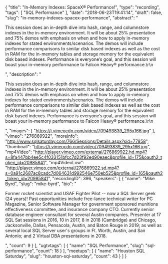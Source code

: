 {
  "title": "In-Memory Indexes: SpaceX® Performance!",
  "type": "recording",
  "tags": [
    "SQL Performance"
  ],
  "date": "2018-06-23T19:41:14",
  "draft": false,
  "slug": "in-memory-indexes-spacex-performance",
  "abstract": "<p>This session does an in-depth dive into hash, range, and columnstore indexes in the in-memory environment. It will be about 25% presentation and 75% demos with emphasis on when and how to apply in-memory indexes for stated environments/scenarios. The demos will include performance comparisons to similar disk based indexes as well as the cost in RAM for the in-memory tables and storage memory for the equivalent disk based indexes.  Performance is everyone’s goal, and this session will boast your in-memory performance to Falcon Heavy® performance.\r\n</p>",
  "description": "<p>This session does an in-depth dive into hash, range, and columnstore indexes in the in-memory environment. It will be about 25% presentation and 75% demos with emphasis on when and how to apply in-memory indexes for stated environments/scenarios. The demos will include performance comparisons to similar disk based indexes as well as the cost in RAM for the in-memory tables and storage memory for the equivalent disk based indexes.  Performance is everyone’s goal, and this session will boast your in-memory performance to Falcon Heavy® performance.\r\n</p>",
  "images": [
    "https://i.vimeocdn.com/video/709493839_295x166.jpg"
  ],
  "vimeo": "276869922",
  "moreinfo": "http://www.sqlsaturday.com/766/Sessions/Details.aspx?sid=77858",
  "thumbnail": "https://i.vimeocdn.com/video/709493839_295x166.jpg",
  "mp4Video": "http://player.vimeo.com/external/276869922.hd.mp4?s=8fa447bb4ee5c4f033151bfcc7d23f92ed90eaec&profile_id=175&oauth2_token_id=20985841",
  "mp4VideoLow": "http://player.vimeo.com/external/276869922.sd.mp4?s=0a91c2687ac8cadc7d064631d992546e750eb525&profile_id=165&oauth2_token_id=20985841",
  "recordingID": 396,
  "speakers": [
    {
      "name": "Mike Byrd",
      "slug": "mike-byrd",
      "bio": "<p>Former rocket scientist and USAF Fighter Pilot -- now a SQL Server geek (24 years)! Past opportunities include free-lance technical writer for PC Magazine, Senior Software Manager for government sponsored munitions effectiveness committee, and insurance company CTO. Currently senior database engineer consultant for several Austin companies. Presenter at 17 SQL Sat sessions in 2016, 10 in 2017, 8 in 2018 (Cambridge) and Chicago, Jacksonville, Dallas, Pensacola, Austin, and Baton Rouge in 2019; as well as several local SQL Server user's groups in Ft. Worth, Austin, and San Antonio; and 2 Virtual DBA presentations in 2018.</p>",
      "count": 9
    }
  ],
  "ugtvtags": [
    {
      "name": "SQL Performance",
      "slug": "sql-performance",
      "count": 18
    }
  ],
  "meetups": [
    {
      "name": "Houston SQL Saturday",
      "slug": "houston-sql-saturday",
      "count": 43
    }
  ]
}